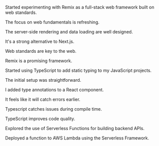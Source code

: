 Started experimenting with Remix as a full-stack web framework built on web standards.

The focus on web fundamentals is refreshing.

The server-side rendering and data loading are well designed.

It's a strong alternative to Next.js.

Web standards are key to the web.

Remix is a promising framework.

Started using TypeScript to add static typing to my JavaScript projects.

The initial setup was straightforward.

I added type annotations to a React component.

It feels like it will catch errors earlier.

Typescript catches issues during compile time.

TypeScript improves code quality.

Explored the use of Serverless Functions for building backend APIs.

Deployed a function to AWS Lambda using the Serverless Framework.